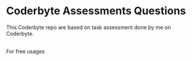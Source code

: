 # Coderbyte Assessments Questions
This Coderbyte repo are based on task assessment done by me on Coderbyte. 


<br/>For free usages
